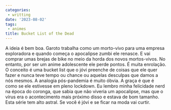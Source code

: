 ```yaml
---
categories:
 - writting
date: '2023-08-02'
tags:
 - animes
title: Bucket List of the Dead
---
```


A ideia é bem boa. Garoto trabalha como um morto-vivo para uma empresa exploradora e quando começa o apocalipse zumbi ele renasce. E vai comprar umas brejas de bike no meio da horda dos novos mortos-vivos. No entanto, por ser um anime adolescente ele perde pontos. É muita enrolação. O conceito é uma bucket list que o jóvi preenche de coisas que ele quer fazer e nunca teve tempo ou chance ou aquelas desculpas que damos a nós mesmos. A analogia pós-pandemia é muito óbvia. A graça é que é como se ele estivesse em pleno lockdown. Eu lembro minha felicidade nerd na época do coronga, que sabia que não viveria um apocalipse, mas que o vírus era o acontecimento mais próximo disso e estava de bom tamanho. Esta série tem alto astral. Se você é jóvi e se ficar na moda vai curtir.
